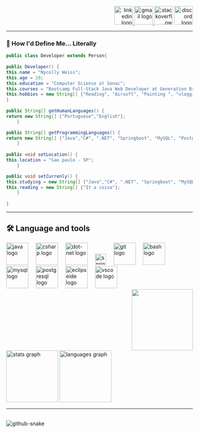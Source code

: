 
<div align="right">
  <a href="https://www.linkedin.com/in/nycollyweiss/" target="_blank">
    <img src="https://raw.githubusercontent.com/maurodesouza/profile-readme-generator/master/src/assets/icons/social/linkedin/default.svg" width="50" height="50" alt="linkedin logo"  />
  </a>
  <a href="nycollyweissoliveira@gmail.com" target="_blank">
    <img src="https://raw.githubusercontent.com/maurodesouza/profile-readme-generator/master/src/assets/icons/social/gmail/default.svg" width="50" height="50" alt="gmail logo"  />
  </a>
  <img src="https://raw.githubusercontent.com/maurodesouza/profile-readme-generator/master/src/assets/icons/social/stackoverflow/default.svg" width="50" height="50" alt="stackoverflow logo"  />
  <img src="https://raw.githubusercontent.com/maurodesouza/profile-readme-generator/master/src/assets/icons/social/discord/default.svg" width="50" height="50" alt="discord logo"  />
</div>

<hr>

### 📘 How I'd Define Me... Literally

```Java
public class Developer extends Person{
	
public Developer() {
this.name = "Nycolly Weiss";
this.age = 20;
this.education = "Computer Science at Senac";
this.courses = "Bootcamp Full-Stack Java Web Developer at Generation Brasil";
this.hobbies = new String[] {"Reading", "Airsoft", "Painting ", "vlogging"};	
}
	
public String[] getHumanLanguages() {
return new String[] {"Portuguese","English"};    
	}

public String[] getProgrammingLanguages() {
return new String[] {"Java","C#", ".NET", "Springboot", "MySQL", "PostgradeSQL"};
	}
	
public void setLocation() {
this.location = "Sao paulo - SP";
	}

public void setCurrenly() {
this.studying = new String[] {"Java","C#", ".NET", "Springboot", "MySQL", "PostgradeSQL"};
this.reading = new String[] {"It a coisa"};
	}
	
}
```
<hr>

### <h2 align="left"> 🛠 Language and tools</h2>
<div align="left">
	
  <img src="https://cdn.jsdelivr.net/gh/devicons/devicon/icons/java/java-original.svg" height="60" alt="java logo"  />
  <img width="12" />
  <img src="https://cdn.jsdelivr.net/gh/devicons/devicon/icons/csharp/csharp-original.svg" height="60" alt="csharp logo"  />
  <img width="12" />
  <img src="https://cdn.jsdelivr.net/gh/devicons/devicon/icons/dot-net/dot-net-plain-wordmark.svg" height="60" alt="dot-net logo"  />
  <img width="12" />
  <img src="https://cdn.simpleicons.org/spring/6DB33F" height="30" alt="spring logo"  />
  <img width="12" />
  <img src="https://cdn.jsdelivr.net/gh/devicons/devicon/icons/git/git-original.svg" height="60" alt="git logo"  />
  <img width="12" />
  <img src="https://cdn.jsdelivr.net/gh/devicons/devicon/icons/bash/bash-original.svg" height="60" alt="bash logo"  />
  <img width="12" />
  <img src="https://cdn.simpleicons.org/mysql/4479A1" height="60" alt="mysql logo"  />
  <img width="12" />
  <img src="https://cdn.simpleicons.org/postgresql/4169E1" height="60" alt="postgresql logo"  />
  <img width="12" />
  <img src="https://skillicons.dev/icons?i=eclipse" height="60" alt="eclipseide logo"  />
  <img width="12" />
  <img src="https://cdn.jsdelivr.net/gh/devicons/devicon/icons/vscode/vscode-original.svg" height="60" alt="vscode logo"  />
	<div align="right">
<img align="right" height="165" src="https://media2.giphy.com/media/v1.Y2lkPTc5MGI3NjExbnhkbWhyNDM0eDY4N2prbnZxcGNyZ3Y0c3Q3M3pibHFvcDB0ZWU1aSZlcD12MV9pbnRlcm5hbF9naWZfYnlfaWQmY3Q9Zw/1M7drqJHpCENqKN5JK/giphy.gif"  />
<br clear="both">

<div align="left">
  <img src="https://github-readme-stats.vercel.app/api?username=NycollyWeiss&hide_title=true&hide_rank=false&show_icons=true&include_all_commits=true&count_private=true&disable_animations=false&theme=ocean_dark&locale=en&hide_border=false" height="140" alt="stats graph"  />
  <img src="https://github-readme-stats.vercel.app/api/top-langs?username=NycollyWeiss&locale=en&hide_title=false&layout=compact&card_width=320&langs_count=5&theme=ocean_dark&hide_border=false" height="140" alt="languages graph"  />
</div>
</div>
 <hr>


<br clear="both">

<picture>
  <source media="(prefers-color-scheme: dark)" srcset="https://raw.githubusercontent.com/NycollyWeiss/NycollyWeiss/output/github-contribution-grid-snake-dark.svg" />
  <source media="(prefers-color-scheme: light)" srcset="https://raw.githubusercontent.com/NycollyWeiss/NycollyWeiss/output/github-contribution-grid-snake.svg" />
  <img alt="github-snake" src="github-snake.svg" />
</picture>

###
